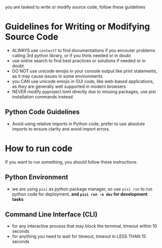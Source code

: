 you are tasked to write or modify source code, follow these guidelines

# Guidelines for Writing or Modifying Source Code
- ALWAYS use `context7` to find documentations if you encouter problems calling 3rd python library, or if you think needed or in doubt
- use online search to find best practices or solutions if needed or in doubt
- DO NOT use unicode emojis in your console output like print statements, as it may cause issues in some environments
- you CAN use unicode emojis in GUI code, like web-based applications, as they are generally well supported in modern browsers
- NEVER modify pyproject.toml directly due to missing packages, use pixi installation commands instead

## Python Code Guidelines

- Avoid using relative imports in Python code, prefer to use absolute imports to ensure clarity and avoid import errors.


# How to run code

If you want to run something, you should follow these instructions.

## Python Environment
- we are using `pixi` as python package manager, so use `pixi run` to run python code for deployment, **and `pixi run -e dev` for development tasks**
  
## Command Line Interface (CLI)
- for any interactive process that may block the terminal, timeout within 10 seconds
- for anything you need to wait for timeout, timeout in LESS THAN 15 seconds